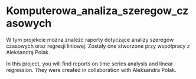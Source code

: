 # Komputerowa_analiza_szeregow_czasowych
W tym projekcie można znaleźć raporty dotyczące analizy szeregów czasowych oraz regresji liniowej. Zostały one stworzone przy współpracy z Aleksandrą Polak.


In this project, you will find reports on time series analysis and linear regression. They were created in collaboration with Aleksandra Polak.
